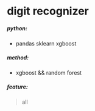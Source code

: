 digit recognizer
==========
##### python: <br>
* pandas sklearn xgboost<br>

##### method:<br>
* xgboost && random forest<br>

##### feature:<br>
> all
